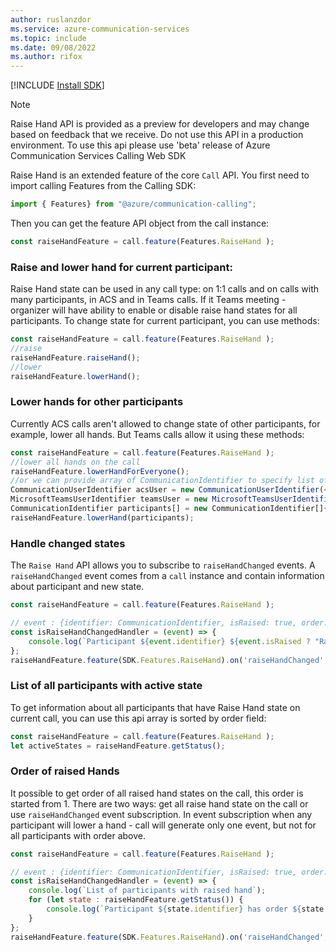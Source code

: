 ```yaml
---
author: ruslanzdor
ms.service: azure-communication-services
ms.topic: include
ms.date: 09/08/2022
ms.author: rifox
---
```

[!INCLUDE [Install SDK](../install-sdk/install-sdk-web.md)]

> [!NOTE]
> Raise Hand API is provided as a preview for developers and may change based on feedback that we receive. Do not use this API in a production environment. To use this api please use 'beta' release of Azure Communication Services Calling Web SDK

Raise Hand is an extended feature of the core `Call` API. You first need to import calling Features from the Calling SDK:

```js
import { Features} from "@azure/communication-calling";
```

Then you can get the feature API object from the call instance:

```js
const raiseHandFeature = call.feature(Features.RaiseHand );
```

### Raise and lower hand for current participant:
Raise Hand state can be used in any call type: on 1:1 calls and on calls with many participants, in ACS and in Teams calls.
If it Teams meeting - organizer will have ability to enable or disable raise hand states for all participants.
To change state for current participant, you can use methods:
```js
const raiseHandFeature = call.feature(Features.RaiseHand );
//raise
raiseHandFeature.raiseHand();
//lower
raiseHandFeature.lowerHand();
```

### Lower hands for other participants
Currently ACS calls aren't allowed to change state of other participants, for example, lower all hands. But Teams calls allow it using these methods:
```js
const raiseHandFeature = call.feature(Features.RaiseHand );
//lower all hands on the call
raiseHandFeature.lowerHandForEveryone();
//or we can provide array of CommunicationIdentifier to specify list of participants
CommunicationUserIdentifier acsUser = new CommunicationUserIdentifier(<USER_ID>);
MicrosoftTeamsUserIdentifier teamsUser = new MicrosoftTeamsUserIdentifier(<USER_ID>)
CommunicationIdentifier participants[] = new CommunicationIdentifier[]{ acsUser, teamsUser };
raiseHandFeature.lowerHand(participants);
```

### Handle changed states
The `Raise Hand` API allows you to subscribe to `raiseHandChanged` events. A `raiseHandChanged` event comes from a `call` instance and contain information about participant and new state.
```js
const raiseHandFeature = call.feature(Features.RaiseHand );

// event : {identifier: CommunicationIdentifier, isRaised: true, order:1}
const isRaiseHandChangedHandler = (event) => {
    console.log(`Participant ${event.identifier} ${event.isRaised ? "Raised" : "Lower"} hand`);
};
raiseHandFeature.feature(SDK.Features.RaiseHand).on('raiseHandChanged', isRaiseHandChangedHandler):
```

### List of all participants with active state
To get information about all participants that have Raise Hand state on current call, you can use this api array is sorted by order field:
```js
const raiseHandFeature = call.feature(Features.RaiseHand );
let activeStates = raiseHandFeature.getStatus();
```

### Order of raised Hands
It possible to get order of all raised hand states on the call, this order is started from 1.
There are two ways: get all raise hand state on the call or use `raiseHandChanged` event subscription.
In event subscription when any participant will lower a hand - call will generate only one event, but not for all participants with order above.

```js
const raiseHandFeature = call.feature(Features.RaiseHand );

// event : {identifier: CommunicationIdentifier, isRaised: true, order:1}
const isRaiseHandChangedHandler = (event) => {
    console.log(`List of participants with raised hand`);
    for (let state : raiseHandFeature.getStatus()) {
        console.log(`Participant ${state.identifier} has order ${state.order}`);
    }
};
raiseHandFeature.feature(SDK.Features.RaiseHand).on('raiseHandChanged', isRaiseHandChangedHandler):
```
